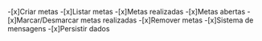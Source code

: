 -[x]Criar metas
-[x]Listar metas
    -[x]Metas realizadas
    -[x]Metas abertas
-[x]Marcar/Desmarcar metas realizadas
-[x]Remover metas
-[x]Sistema de mensagens
-[x]Persistir dados